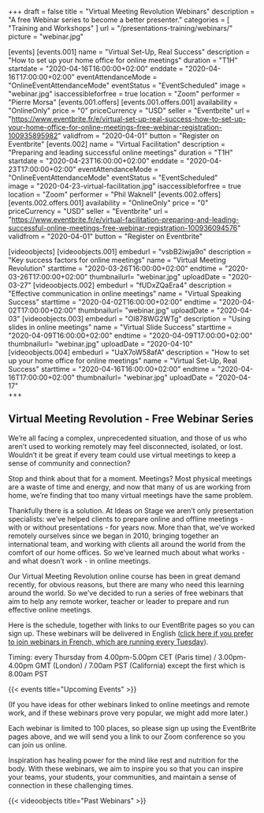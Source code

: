 +++
draft 			= false
title 			= "Virtual Meeting Revolution Webinars"
description		= "A free Webinar series to become a better presenter."
categories		= [ "Training and Workshops" ]
url	 			= "/presentations-training/webinars/"
picture			= "webinar.jpg"

[events]
	[events.001]
		name		= "Virtual Set-Up, Real Success"
		description	= "How to set up your home office for online meetings"
		duration	= "T1H"
		startdate	= "2020-04-16T16:00:00+02:00"
		enddate		= "2020-04-16T17:00:00+02:00"
		eventAttendanceMode = "OnlineEventAttendanceMode"
		eventStatus	= "EventScheduled"
		image		= "webinar.jpg"
		isaccessibleforfree = true
		location		= "Zoom"
		performer	= "Pierre Morsa"
		[events.001.offers]
			[events.001.offers.001]
				availability = "OnlineOnly"
				price = "0"
				priceCurrency = "USD"
				seller = "Eventbrite"
				url = "https://www.eventbrite.fr/e/virtual-set-up-real-success-how-to-set-up-your-home-office-for-online-meetings-free-webinar-registration-100935895982"
				validfrom = "2020-04-01"
				button = "Register on Eventbrite"
	[events.002]
		name		= "Virtual Facilitation"
		description	= "Preparing and leading successful online meetings"
		duration	= "T1H"
		startdate	= "2020-04-23T16:00:00+02:00"
		enddate		= "2020-04-23T17:00:00+02:00"
		eventAttendanceMode = "OnlineEventAttendanceMode"
		eventStatus	= "EventScheduled"		
		image		= "2020-04-23-virtual-facilitation.jpg"
		isaccessibleforfree = true
		location		= "Zoom"
		performer	= "Phil Waknell"
		[events.002.offers]
			[events.002.offers.001]
				availability = "OnlineOnly"
				price = "0"
				priceCurrency = "USD"
				seller = "Eventbrite"
				url = "https://www.eventbrite.fr/e/virtual-facilitation-preparing-and-leading-successful-online-meetings-free-webinar-registration-100936094576"
				validfrom = "2020-04-01"
				button = "Register on Eventbrite"

[videoobjects]
	[videoobjects.001]
		embedurl		= "vsbB2iwja9o"
		description	= "Key success factors for online meetings"
		name		= "Virtual Meeting Revolution"
		starttime	= "2020-03-26T16:00:00+02:00"
		endtime		= "2020-03-26T17:00:00+02:00"
		thumbnailurl= "webinar.jpg"
		uploadDate	= "2020-03-27"
	[videoobjects.002]
		embedurl		= "fUDxZQaEra4"
		description	= "Effective communication in online meetings"
		name		= "Virtual Speaking Success"
		starttime	= "2020-04-02T16:00:00+02:00"
		endtime		= "2020-04-02T17:00:00+02:00"
		thumbnailurl= "webinar.jpg"
		uploadDate	= "2020-04-03"
	[videoobjects.003]
		embedurl		= "Ol878WG2WTg"
		description	= "Using slides in online meetings"
		name		= "Virtual Slide Success"
		starttime	= "2020-04-09T16:00:00+02:00"
		endtime		= "2020-04-09T17:00:00+02:00"
		thumbnailurl= "webinar.jpg"
		uploadDate	= "2020-04-10"	
	[videoobjects.004]
		embedurl		= "UaX7oW58afA"
		description	= "How to set up your home office for online meetings"
		name		= "Virtual Set-Up, Real Success"
		starttime	= "2020-04-16T16:00:00+02:00"
		endtime		= "2020-04-16T17:00:00+02:00"
		thumbnailurl= "webinar.jpg"
		uploadDate	= "2020-04-17"	
+++

## Virtual Meeting Revolution - Free Webinar Series

We’re all facing a complex, unprecedented situation, and those of us who aren’t used to working remotely may feel disconnected, isolated, or lost. Wouldn’t it be great if every team could use virtual meetings to keep a sense of community and connection?

Stop and think about that for a moment. Meetings? Most physical meetings are a waste of time and energy, and now that many of us are working from home, we’re finding that too many virtual meetings have the same problem.

Thankfully there is a solution. At Ideas on Stage we aren’t only presentation specialists: we’ve helped clients to prepare online and offline meetings - with or without presentations - for years now. More than that, we’ve worked remotely ourselves since we began in 2010, bringing together an international team, and working with clients all around the world from the comfort of our home offices. So we’ve learned much about what works - and what doesn’t work - in online meetings. 

Our Virtual Meeting Revolution online course has been in great demand recently, for obvious reasons, but there are many who need this learning around the world. So we’ve decided to run a series of free webinars that aim to help any remote worker, teacher or leader to prepare and run effective online meetings.

Here is the schedule, together with links to our EventBrite pages so you can sign up. These webinars will be delivered in English ([click here if you prefer to join webinars in French, which are running every Tuesday](https://www.ideasonstage.fr/formation-presentations/webinaires/)).

Timing: every Thursday from 4.00pm-5.00pm CET (Paris time) / 3.00pm-4.00pm GMT (London) / 7.00am PST (California) except the first which is 8.00am PST

{{< events title="Upcoming Events" >}}

(If you have ideas for other webinars linked to online meetings and remote work, and if these webinars prove very popular, we might add more later.) 

Each webinar is limited to 100 places, so please sign up using the EventBrite pages above, and we will send you a link to our Zoom conference so you can join us online.

Inspiration has healing power for the mind like rest and nutrition for the body. With these webinars, we aim to inspire you so that you can inspire your teams, your students, your communities, and maintain a sense of connection in these challenging times.

{{< videoobjects title="Past Webinars" >}}